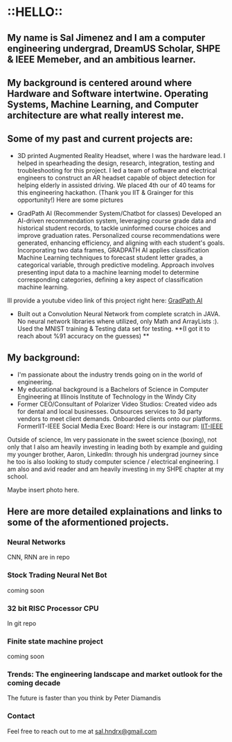 # ::HELLO::

## My name is Sal Jimenez and I am a computer engineering undergrad, DreamUS Scholar, SHPE & IEEE Memeber, and an ambitious learner. 

## My background is centered around where Hardware and Software intertwine. Operating Systems, Machine Learning, and Computer architecture are what really interest me.

## Some of my past and current projects are:

- 3D printed Augmented Reality Headset, where I was the hardware lead. I helped in spearheading the design, research, integration, testing and troubleshooting for this project. I led a team of software and electrical engineers to construct an AR headset capable of object detection for helping elderly in assisted driving. We placed 4th our of 40 teams for this engineering hackathon. (Thank you IIT & Grainger for this opportunity!)
  Here are some pictures

- GradPath AI (Recommender System/Chatbot for classes)
  Developed an AI-driven recommendation system, leveraging course grade data and historical student records, to tackle uninformed course choices and improve graduation rates. Personalized course recommendations were generated, enhancing efficiency, and aligning with each student's goals.
	Incorporating two data frames, GRADPATH AI applies classification Machine Learning techniques to forecast student letter grades, a categorical variable, through predictive modeling. Approach involves presenting input data to a machine learning model to determine corresponding categories, defining a key aspect of classification machine learning.

Ill provide a youtube video link of this project right here: [GradPath AI](https://www.youtube.com/watch?v=6CZVAXxrdJU&t=3s)

- Built out a Convolution Neural Network from complete scratch in JAVA. No neural network libraries where utilized, only Math and ArrayLists :).
  Used the MNIST training & Testing data set for testing. **(I got it to reach about %91 accuracy on the guesses)
**

## My background:
- I'm passionate about the industry trends going on in the world of engineering. 
- My educational background is a Bachelors of Science in Computer Engineering at Illinois Institute of Technology in the Windy City
- Former CEO/Consultant of Polarizer Video Studios:
      Created video ads for dental and local businesses. Outsources services to 3d party vendors to meet client demands. Onboarded clients onto our platforms.
  FormerIIT-IEEE Social Media Exec Board: Here is our instagram: [IIT-IEEE](https://www.instagram.com/iit.ieee/)

Outside of science, Im very passionate in the sweet science (boxing), not only that I also am heavily investing in leading both by example and guiding my younger brother, Aaron, LinkedIn: through his undergrad journey since he too is also looking to study computer science / electrical engineering. I am also and avid reader and am heavily investing in my SHPE chapter at my school. 

Maybe insert photo here. 

## Here are more detailed explainations and links to some of the aformentioned projects.

### Neural Networks

CNN, RNN are in repo

### Stock Trading Neural Net Bot

coming soon

### 32 bit RISC Processor CPU

In git repo

### Finite state machine project

coming soon

### Trends: The engineering landscape and market outlook for the coming decade

The future is faster than you think by Peter Diamandis


### Contact

Feel free to reach out to me at <sal.hndrx@gmail.com>
